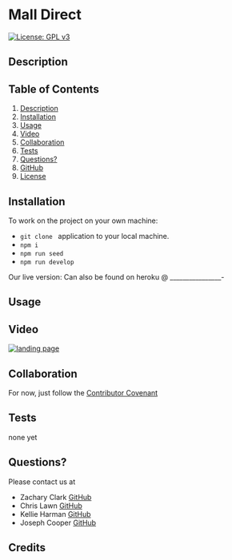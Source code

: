 # Mall Direct

[![License: GPL v3](https://img.shields.io/badge/License-GPLv3-blue.svg)](https://www.gnu.org/licenses/gpl-3.0)

## Description


## Table of Contents

1. [Description](#description)
2. [Installation](#installation)
3. [Usage](#usage)
4. [Video](#video)
5. [Collaboration](#collaboration)
6. [Tests](#tests)
7. [Questions?](#questions?)
8. [GitHub](#gitHub)
9. [License](#license)

## Installation

To work on the project on your own machine:
- `git clone ` application to your local machine.
- `npm i `
- `npm run seed`
- `npm run develop`

Our live version:
  Can also be found on heroku @ ________________-

## Usage



## Video

[![landing page](./public/img/screenshotHomepage.png)](_______ "Demo Video")

## Collaboration

For now, just follow the [Contributor Covenant](https://www.contributor-covenant.org/)

## Tests

none yet

## Questions?

Please contact us at

- Zachary Clark [GitHub](https://github.com/zaclark369)
- Chris Lawn [GitHub](https://github.com/ChristopherLawn)
- Kellie Harman [GitHub](https://github.com/knharman)
- Joseph Cooper [GitHub](https://github.com/JosephJamesCoop)

## Credits

